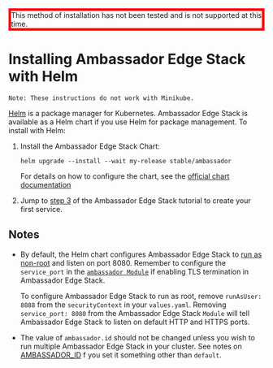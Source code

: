 <div style="border: thick solid red">
<!-- TODO: fix red bordered text -->
This method of installation has not been tested and is not supported at this time.
</div>

# Installing Ambassador Edge Stack with Helm

```Note: These instructions do not work with Minikube.```

[Helm](https://helm.sh) is a package manager for Kubernetes. Ambassador Edge Stack is available as a Helm chart if you use Helm for package management. To install with Helm:

1. Install the Ambassador Edge Stack Chart:

   ```
   helm upgrade --install --wait my-release stable/ambassador
   ```

   For details on how to configure the chart, see the [official chart documentation](https://hub.helm.sh/charts/stable/ambassador)


2. Jump to [step 3](/user-guide/getting-started#3-creating-your-first-service) of the Ambassador Edge Stack tutorial to create your first service.

## Notes

- By default, the Helm chart configures Ambassador Edge Stack to [run as non-root](/reference/running#running-as-non-root) and listen on port 8080. Remember to configure the `service_port` in the [`ambassador Module`](/reference/modules) if enabling TLS termination in Ambassador Edge Stack.

   To configure Ambassador Edge Stack to run as root, remove `runAsUser: 8888` from the `securityContext` in your `values.yaml`. Removing `service_port: 8080` from the Ambassador Edge Stack `Module` will tell Ambassador Edge Stack to listen on default HTTP and HTTPS ports.

- The value of `ambassador.id` should not be changed unless you wish to run multiple Ambassador Edge Stack in your cluster. See notes on [AMBASSADOR_ID](/reference/running#ambassador_id) f you set it something other than `default`.
